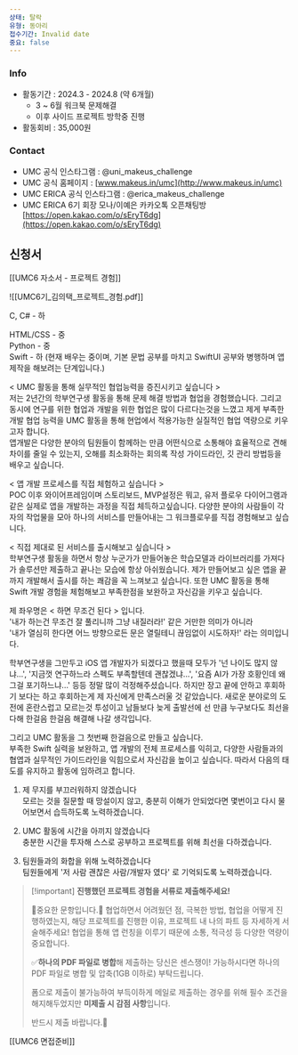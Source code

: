 ```yaml
---
상태: 탈락
유형: 동아리
접수기간: Invalid date
중요: false
---
```

  

### Info

- 활동기간 : 2024.3 - 2024.8 (약 6개월)
    - 3 ~ 6월 워크북 문제해결
    - 이후 사이드 프로젝트 방학중 진행
- 활동회비 : 35,000원

  

### Contact

- UMC 공식 인스타그램 : @uni_makeus_challenge
- UMC 공식 홈페이지 : [www.makeus.in/umc](http://www.makeus.in/umc)
- UMC ERICA 공식 인스타그램 : @erica_makeus_challenge
- UMC ERICA 6기 회장 모나/이예은 카카오톡 오픈채팅방 [https://open.kakao.com/o/sEryT6dg](https://open.kakao.com/o/sEryT6dg)

  

## 신청서

[[UMC6 자소서 - 프로젝트 경험]]

![[UMC6기_김의택_프로젝트_경험.pdf]]

  

C, C# - 하

HTML/CSS - 중  
Python - 중  
Swift - 하 (현재 배우는 중이며, 기본 문법 공부를 마치고 SwiftUI 공부와 병행하며 앱 제작을 해보려는 단계입니다.)  

  

< UMC 활동을 통해 실무적인 협업능력을 증진시키고 싶습니다 >  
저는 2년간의 학부연구생 활동을 통해 문제 해결 방법과 협업을 경험했습니다. 그리고 동시에 연구를 위한 협업과 개발을 위한 협업은 많이 다르다는것을 느꼈고 제게 부족한 개발 협업 능력을 UMC 활동을 통해 현업에서 적용가능한 실질적인 협업 역량으로 키우고자 합니다.  
앱개발은 다양한 분야의 팀원들이 함께하는 만큼 어떤식으로 소통해야 효율적으로 견해차이를 줄일 수 있는지, 오해를 최소화하는 회의록 작성 가이드라인, 깃 관리 방법등을 배우고 싶습니다.  

< 앱 개발 프로세스를 직접 체험하고 싶습니다 >  
POC 이후 와이어프레임이며 스토리보드, MVP설정은 뭐고, 유저 플로우 다이어그램과 같은 실제로 앱을 개발하는 과정을 직접 체득하고싶습니다. 다양한 분야의 사람들이 각자의 작업물을 모아 하나의 서비스를 만들어내는 그 워크플로우를 직접 경험해보고 싶습니다.  

< 직접 제대로 된 서비스를 출시해보고 싶습니다 >  
학부연구생 활동을 하면서 항상 누군가가 만들어놓은 학습모델과 라이브러리를 가져다가 솔루션만 제출하고 끝나는 모습에 항상 아쉬웠습니다. 제가 만들어보고 싶은 앱을 끝까지 개발해서 출시를 하는 쾌감을 꼭 느껴보고 싶습니다. 또한 UMC 활동을 통해 Swift 개발 경험을 체험해보고 부족한점을 보완하고 자신감을 키우고 싶습니다.  

  

제 좌우명은 < 하면 무조건 된다 > 입니다.  
'내가 하는건 무조건 잘 풀리니까 그냥 내질러라!' 같은 거만한 의미가 아니라  
'내가 열심히 한다면 어느 방향으로든 문은 열릴테니 끊임없이 시도하자!' 라는 의미입니다.  

학부연구생을 그만두고 iOS 앱 개발자가 되겠다고 했을때 모두가 '넌 나이도 많지 않냐...', '지금껏 연구하느라 스펙도 부족할텐데 괜찮겠냐...', '요즘 AI가 가장 호황인데 왜 그걸 포기하느냐...' 등등 정말 많이 걱정해주셨습니다. 하지만 장고 끝에 안하고 후회하기 보다는 하고 후회하는게 제 자신에게 만족스러울 것 같았습니다. 새로운 분야로의 도전에 혼란스럽고 모르는것 투성이고 남들보다 늦게 출발선에 선 만큼 누구보다도 최선을 다해 한걸음 한걸음 해결해 나갈 생각입니다.

그리고 UMC 활동을 그 첫번째 한걸음으로 만들고 싶습니다.  
부족한 Swift 실력을 보완하고, 앱 개발의 전체 프로세스를 익히고, 다양한 사람들과의 협엽과 실무적인 가이드라인을 익힘으로서 자신감을 높이고 싶습니다. 따라서 다음의 태도를 유지하고 활동에 임하려고 합니다.  

1. 제 무지를 부끄러워하지 않겠습니다  
    모르는 것을 질문할 때 망설이지 않고, 충분히 이해가 안되었다면 몇번이고 다시 물어보면서 습득하도록 노력하겠습니다.  
    
2. UMC 활동에 시간을 아끼지 않겠습니다  
    충분한 시간을 투자해 스스로 공부하고 프로젝트를 위해 최선을 다하겠습니다.  
    
3. 팀원들과의 화합을 위해 노력하겠습니다  
    팀원들에게 '저 사람 괜찮은 사람/개발자 였다' 로 기억되도록 노력하겠습니다.  
    

  

> [!important] **진행했던 프로젝트 경험을 서류로 제출해주세요!**
> 
> 🚨중요한 문항입니다.🚨 협업하면서 어려웠던 점, 극복한 방법, 협업을 어떻게 진행하였는지, 해당 프로젝트를 진행한 이유, 프로젝트 내 나의 파트 등 자세하게 서술해주세요! 협업을 통해 앱 런칭을 이루기 때문에 소통, 적극성 등 다양한 역량이 중요합니다.
> 
> ✅**하나의 PDF 파일로 병합**해 제출하는 당신은 센스쟁이! 가능하시다면 하나의 PDF 파일로 병합 및 압축(1GB 이하로) 부탁드립니다.
> 
> 폼으로 제출이 불가능하여 부득이하게 메일로 제출하는 경우를 위해 필수 조건을 해지해두었지만 **미제출 시 감점 사항**입니다.
> 
> 반드시 제출 바랍니다.🚨

  

  

  

  

[[UMC6 면접준비]]